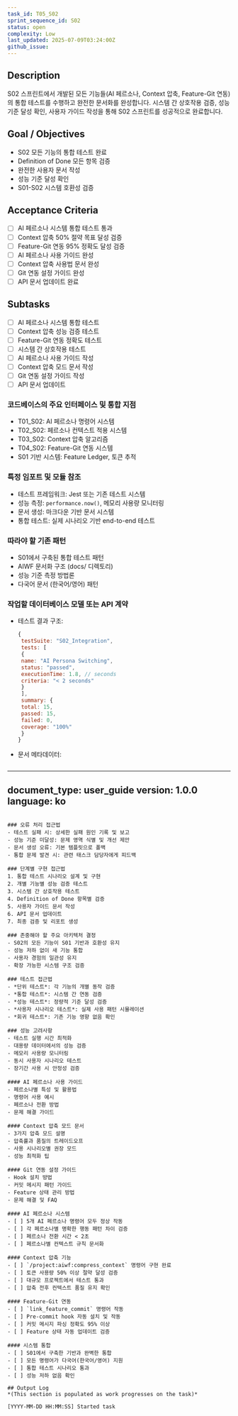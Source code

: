 ```yaml
---
task_id: T05_S02
sprint_sequence_id: S02
status: open
complexity: Low
last_updated: 2025-07-09T03:24:00Z
github_issue:
---
```


## Description
S02 스프린트에서 개발된 모든 기능들(AI 페르소나, Context 압축, Feature-Git 연동)의 통합 테스트를 수행하고 완전한 문서화를 완성합니다. 시스템 간 상호작용 검증, 성능 기준 달성 확인, 사용자 가이드 작성을 통해 S02 스프린트를 성공적으로 완료합니다.

## Goal / Objectives
- S02 모든 기능의 통합 테스트 완료
- Definition of Done 모든 항목 검증
- 완전한 사용자 문서 작성
- 성능 기준 달성 확인
- S01-S02 시스템 호환성 검증

## Acceptance Criteria
- [ ] AI 페르소나 시스템 통합 테스트 통과
- [ ] Context 압축 50% 절약 목표 달성 검증
- [ ] Feature-Git 연동 95% 정확도 달성 검증
- [ ] AI 페르소나 사용 가이드 완성
- [ ] Context 압축 사용법 문서 완성
- [ ] Git 연동 설정 가이드 완성
- [ ] API 문서 업데이트 완료

## Subtasks
- [ ] AI 페르소나 시스템 통합 테스트
- [ ] Context 압축 성능 검증 테스트
- [ ] Feature-Git 연동 정확도 테스트
- [ ] 시스템 간 상호작용 테스트
- [ ] AI 페르소나 사용 가이드 작성
- [ ] Context 압축 모드 문서 작성
- [ ] Git 연동 설정 가이드 작성
- [ ] API 문서 업데이트

### 코드베이스의 주요 인터페이스 및 통합 지점
- T01_S02: AI 페르소나 명령어 시스템
- T02_S02: 페르소나 컨텍스트 적용 시스템
- T03_S02: Context 압축 알고리즘
- T04_S02: Feature-Git 연동 시스템
- S01 기반 시스템: Feature Ledger, 토큰 추적

### 특정 임포트 및 모듈 참조
- 테스트 프레임워크: Jest 또는 기존 테스트 시스템
- 성능 측정: `performance.now()`, 메모리 사용량 모니터링
- 문서 생성: 마크다운 기반 문서 시스템
- 통합 테스트: 실제 시나리오 기반 end-to-end 테스트

### 따라야 할 기존 패턴
- S01에서 구축된 통합 테스트 패턴
- AIWF 문서화 구조 (docs/ 디렉토리)
- 성능 기준 측정 방법론
- 다국어 문서 (한국어/영어) 패턴

### 작업할 데이터베이스 모델 또는 API 계약
- 테스트 결과 구조:
  ```javascript
  {
   testSuite: "S02_Integration",
   tests: [
   {
   name: "AI Persona Switching",
   status: "passed",
   executionTime: 1.8, // seconds
   criteria: "< 2 seconds"
   }
   ],
   summary: {
   total: 15,
   passed: 15,
   failed: 0,
   coverage: "100%"
   }
  }
  ```
- 문서 메타데이터:
  ```yaml
---
  document_type: user_guide
  version: 1.0.0
  language: ko
---
  ```

### 오류 처리 접근법
- 테스트 실패 시: 상세한 실패 원인 기록 및 보고
- 성능 기준 미달성: 문제 영역 식별 및 개선 제안
- 문서 생성 오류: 기본 템플릿으로 폴백
- 통합 문제 발견 시: 관련 태스크 담당자에게 피드백

### 단계별 구현 접근법
1. 통합 테스트 시나리오 설계 및 구현
2. 개별 기능별 성능 검증 테스트
3. 시스템 간 상호작용 테스트
4. Definition of Done 항목별 검증
5. 사용자 가이드 문서 작성
6. API 문서 업데이트
7. 최종 검증 및 리포트 생성

### 존중해야 할 주요 아키텍처 결정
- S02의 모든 기능이 S01 기반과 호환성 유지
- 성능 저하 없이 새 기능 통합
- 사용자 경험의 일관성 유지
- 확장 가능한 시스템 구조 검증

### 테스트 접근법
- *단위 테스트*: 각 기능의 개별 동작 검증
- *통합 테스트*: 시스템 간 연동 검증
- *성능 테스트*: 정량적 기준 달성 검증
- *사용자 시나리오 테스트*: 실제 사용 패턴 시뮬레이션
- *회귀 테스트*: 기존 기능 영향 없음 확인

### 성능 고려사항
- 테스트 실행 시간 최적화
- 대용량 데이터에서의 성능 검증
- 메모리 사용량 모니터링
- 동시 사용자 시나리오 테스트
- 장기간 사용 시 안정성 검증

#### AI 페르소나 사용 가이드
- 페르소나별 특성 및 활용법
- 명령어 사용 예시
- 페르소나 전환 방법
- 문제 해결 가이드

#### Context 압축 모드 문서
- 3가지 압축 모드 설명
- 압축률과 품질의 트레이드오프
- 사용 시나리오별 권장 모드
- 성능 최적화 팁

#### Git 연동 설정 가이드
- Hook 설치 방법
- 커밋 메시지 패턴 가이드
- Feature 상태 관리 방법
- 문제 해결 및 FAQ

#### AI 페르소나 시스템
- [ ] 5개 AI 페르소나 명령어 모두 정상 작동
- [ ] 각 페르소나별 명확한 행동 패턴 차이 검증
- [ ] 페르소나 전환 시간 < 2초
- [ ] 페르소나별 컨텍스트 규칙 문서화

#### Context 압축 기능
- [ ] `/project:aiwf:compress_context` 명령어 구현 완료
- [ ] 토큰 사용량 50% 이상 절약 달성 검증
- [ ] 대규모 프로젝트에서 테스트 통과
- [ ] 압축 전후 컨텍스트 품질 유지 확인

#### Feature-Git 연동
- [ ] `link_feature_commit` 명령어 작동
- [ ] Pre-commit hook 자동 설치 및 작동
- [ ] 커밋 메시지 파싱 정확도 95% 이상
- [ ] Feature 상태 자동 업데이트 검증

#### 시스템 통합
- [ ] S01에서 구축한 기반과 완벽한 통합
- [ ] 모든 명령어가 다국어(한국어/영어) 지원
- [ ] 통합 테스트 시나리오 통과
- [ ] 성능 저하 없음 확인

## Output Log
*(This section is populated as work progresses on the task)*

[YYYY-MM-DD HH:MM:SS] Started task